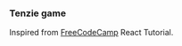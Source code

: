 ### Tenzie game
Inspired from [FreeCodeCamp](https://www.youtube.com/watch?v=bMknfKXIFA8&t=39373s) React Tutorial.